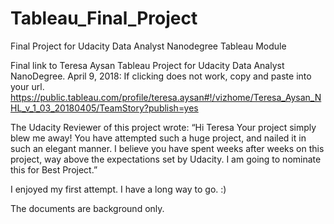 # Tableau_Final_Project
Final Project for Udacity Data Analyst Nanodegree Tableau Module

Final link to Teresa Aysan Tableau Project for Udacity Data Analyst NanoDegree.
April 9, 2018:
If clicking does not work, copy and paste into your url.
https://public.tableau.com/profile/teresa.aysan#!/vizhome/Teresa_Aysan_NHL_v_1_03_20180405/TeamStory?publish=yes

The Udacity Reviewer of this project wrote:
“Hi Teresa
Your project simply blew me away! You have attempted such a huge project, and nailed it in such an
elegant manner. I believe you have spent weeks after weeks on this project, way above the
expectations set by Udacity. I am going to nominate this for Best Project.”

I enjoyed my first attempt. I have a long way to go. :)

The documents are background only.
